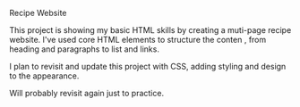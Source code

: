 Recipe Website

This project is showing my basic HTML skills by creating a muti-page recipe website. I've used core HTML elements to structure the conten , from heading and paragraphs to list and links. 

I plan to revisit and update this project with CSS, adding styling and design to the appearance. 

Will probably revisit again just to practice.